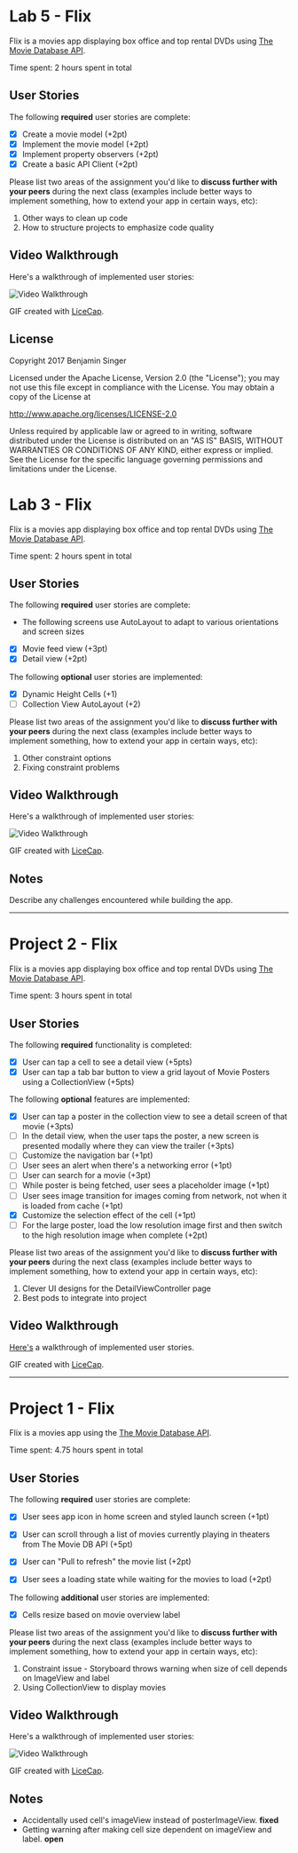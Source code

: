 # Lab 5 - Flix

Flix is a movies app displaying box office and top rental DVDs using [The Movie Database API](http://docs.themoviedb.apiary.io/#).

Time spent: 2 hours spent in total

## User Stories

The following **required** user stories are complete:

- [X] Create a movie model (+2pt)
- [X] Implement the movie model (+2pt)
- [X] Implement property observers (+2pt)
- [X] Create a basic API Client (+2pt)

Please list two areas of the assignment you'd like to **discuss further with your peers** during the next class (examples include better ways to implement something, how to extend your app in certain ways, etc):

1. Other ways to clean up code
2. How to structure projects to emphasize code quality

## Video Walkthrough

Here's a walkthrough of implemented user stories:

<img src='https://i.imgur.com/QPjHj04.gif' title='Video Walkthrough' width='' alt='Video Walkthrough' />

GIF created with [LiceCap](http://www.cockos.com/licecap/).

## License

Copyright 2017 Benjamin Singer

Licensed under the Apache License, Version 2.0 (the "License");
you may not use this file except in compliance with the License.
You may obtain a copy of the License at

http://www.apache.org/licenses/LICENSE-2.0

Unless required by applicable law or agreed to in writing, software
distributed under the License is distributed on an "AS IS" BASIS,
WITHOUT WARRANTIES OR CONDITIONS OF ANY KIND, either express or implied.
See the License for the specific language governing permissions and
limitations under the License.


# Lab 3 - Flix

Flix is a movies app displaying box office and top rental DVDs using [The Movie Database API](https://developers.themoviedb.org/3).


Time spent: 2 hours spent in total

## User Stories

The following **required** user stories are complete:

- The following screens use AutoLayout to adapt to various orientations and screen sizes
- [X] Movie feed view (+3pt)
- [X] Detail view (+2pt)

The following **optional** user stories are implemented:

- [X] Dynamic Height Cells (+1)
- [ ] Collection View AutoLayout (+2)

Please list two areas of the assignment you'd like to **discuss further with your peers** during the next class (examples include better ways to implement something, how to extend your app in certain ways, etc):

1. Other constraint options
2. Fixing constraint problems

## Video Walkthrough

Here's a walkthrough of implemented user stories:

<img src='https://i.imgur.com/DpSloV7.gif' title='Video Walkthrough' width='' alt='Video Walkthrough' />

GIF created with [LiceCap](http://www.cockos.com/licecap/).

## Notes

Describe any challenges encountered while building the app.

___


# Project 2 - Flix

Flix is a movies app displaying box office and top rental DVDs using [The Movie Database API](https://developers.themoviedb.org/3).

Time spent: 3 hours spent in total

## User Stories

The following **required** functionality is completed:

- [X] User can tap a cell to see a detail view (+5pts)
- [X] User can tap a tab bar button to view a grid layout of Movie Posters using a CollectionView (+5pts)

The following **optional** features are implemented:

- [X] User can tap a poster in the collection view to see a detail screen of that movie (+3pts)
- [ ] In the detail view, when the user taps the poster, a new screen is presented modally where they can view the trailer (+3pts)
- [ ] Customize the navigation bar (+1pt)
- [ ] User sees an alert when there's a networking error (+1pt)
- [ ] User can search for a movie (+3pt)
- [ ] While poster is being fetched, user sees a placeholder image (+1pt)
- [ ] User sees image transition for images coming from network, not when it is loaded from cache (+1pt)
- [X] Customize the selection effect of the cell (+1pt)
- [ ] For the large poster, load the low resolution image first and then switch to the high resolution image when complete (+2pt)

Please list two areas of the assignment you'd like to **discuss further with your peers** during the next class (examples include better ways to implement something, how to extend your app in certain ways, etc):

1. Clever UI designs for the DetailViewController page
2. Best pods to integrate into project

## Video Walkthrough

[Here's](https://i.imgur.com/k6qSynJ.gif) a walkthrough of implemented user stories.

GIF created with [LiceCap](http://www.cockos.com/licecap/).

___

# Project 1 - Flix

Flix is a movies app using the [The Movie Database API](https://developers.themoviedb.org/3).

Time spent: 4.75 hours spent in total

## User Stories

The following **required** user stories are complete:

- [X] User sees app icon in home screen and styled launch screen (+1pt)
- [X] User can scroll through a list of movies currently playing in theaters from The Movie DB API (+5pt)
- [X] User can "Pull to refresh" the movie list (+2pt)
- [X] User sees a loading state while waiting for the movies to load (+2pt)


The following **additional** user stories are implemented:

- [X] Cells resize based on movie overview label

Please list two areas of the assignment you'd like to **discuss further with your peers** during the next class (examples include better ways to implement something, how to extend your app in certain ways, etc):

1. Constraint issue - Storyboard throws warning when size of cell depends on ImageView and label
2. Using CollectionView to display movies

## Video Walkthrough

Here's a walkthrough of implemented user stories:

<img src='https://i.imgur.com/PdPbVwo.gif' title='Video Walkthrough' width='' alt='Video Walkthrough' />

GIF created with [LiceCap](http://www.cockos.com/licecap/).

## Notes

* Accidentally used cell's imageView instead of posterImageView. **fixed**
* Getting warning after making cell size dependent on imageView and label. **open**
